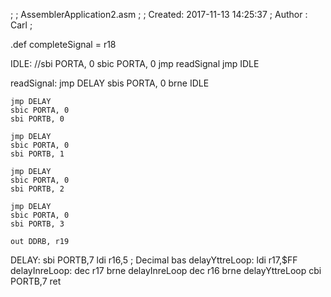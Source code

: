 ;
; AssemblerApplication2.asm
;
; Created: 2017-11-13 14:25:37
; Author : Carl
;

.def completeSignal = r18

IDLE:
	//sbi PORTA, 0
	sbic PORTA, 0
	jmp readSignal
	jmp IDLE
	 
readSignal:
	jmp DELAY
	sbis PORTA, 0
	brne IDLE

	jmp DELAY
	sbic PORTA, 0
	sbi PORTB, 0

	jmp DELAY
	sbic PORTA, 0
	sbi PORTB, 1

	jmp DELAY
	sbic PORTA, 0
	sbi PORTB, 2

	jmp DELAY
	sbic PORTA, 0
	sbi PORTB, 3

	out DDRB, r19




DELAY:
	sbi PORTB,7
	ldi r16,5 ; Decimal bas
delayYttreLoop:
	ldi r17,$FF
delayInreLoop:
	dec r17
	brne delayInreLoop
	dec r16
	brne delayYttreLoop
	cbi PORTB,7
	ret